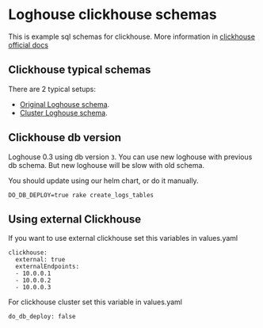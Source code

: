 # Loghouse clickhouse schemas

This is example sql schemas for clickhouse. More information in [clickhouse official docs](https://clickhouse.yandex/docs/en/)

## Clickhouse typical schemas

There are 2 typical setups:
* [Original Loghouse schema](original/README.md).
* [Cluster Loghouse schema](cluster/README.md).

## Clickhouse db version

Loghouse 0.3 using db version `3`. You can use new loghouse with previous db schema.
But new loghouse will be slow with old schema.

You should update using our helm chart, or do it manually.
```
DO_DB_DEPLOY=true rake create_logs_tables
``` 

## Using external Clickhouse

If you want to use external clickhouse set this variables in values.yaml
```
clickhouse:
  external: true
  externalEndpoints:
  - 10.0.0.1
  - 10.0.0.2
  - 10.0.0.3
```

For clickhouse cluster set this variable in values.yaml
```
do_db_deploy: false
```
